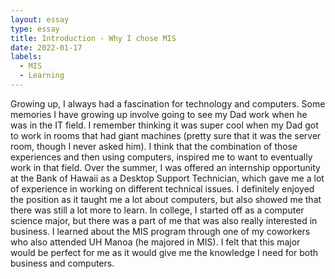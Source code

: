 ```yaml
---
layout: essay
type: essay
title: Introduction - Why I chose MIS 
date: 2022-01-17
labels:
  - MIS
  - Learning
---
```

Growing up, I always had a fascination for technology and computers. Some memories I have growing up involve going to see my Dad work when he was in the IT field. I remember thinking it was super cool when my Dad got to work in rooms that had giant machines (pretty sure that it was the server room, though I never asked him). I think that the combination of those experiences and then using computers, inspired me to want to eventually work in that field. 
Over the summer, I was offered an internship opportunity at the Bank of Hawaii as a Desktop Support Technician, which gave me a lot of experience in working on different technical issues. I definitely enjoyed the position as it taught me a lot about computers, but also showed me that there was still a lot more to learn.
In college, I started off as a computer science major, but there was a part of me that was also really interested in business. I learned about the MIS program through one of my coworkers who also attended UH Manoa (he majored in MIS). I felt that this major would be perfect for me as it would give me the knowledge I need for both business and computers. 

